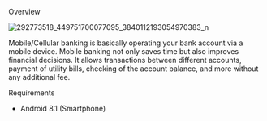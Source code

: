 Overview

![292773518_449751700077095_3840112193054970383_n](https://user-images.githubusercontent.com/109512611/180120609-30056368-0a8a-4f0b-9c8f-a7573d33d4cf.png)

Mobile/Cellular banking is basically operating your bank account via a mobile device. Mobile banking not only saves time but also improves financial decisions. It allows transactions between different accounts, payment of utility bills, checking of the account balance, and more without any additional fee.

Requirements

- Android 8.1 (Smartphone)
